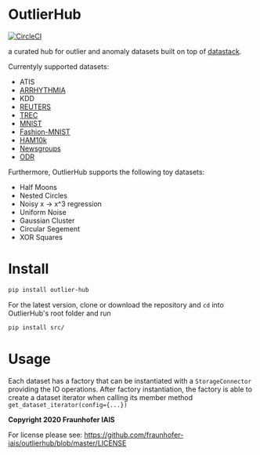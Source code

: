 # OutlierHub

[![CircleCI](https://circleci.com/gh/fraunhofer-iais/outlierhub.svg?style=svg)](https://circleci.com/gh/fraunhofer-iais/outlierhub)


a curated hub for outlier and anomaly datasets built on top of [datastack](https://github.com/le1nux/datastack).

Currentyly supported datasets:

* ATIS
* [ARRHYTHMIA](https://archive.ics.uci.edu/ml/datasets/arrhythmia)
* KDD
* [REUTERS](https://www.nltk.org/book/ch02.html)
* [TREC](https://cogcomp.seas.upenn.edu/Data/QA/QC/)
* [MNIST](http://yann.lecun.com/exdb/mnist/)
* [Fashion-MNIST](https://github.com/zalandoresearch/fashion-mnist)
* [HAM10k](https://dataverse.harvard.edu/dataset.xhtml?persistentId=doi:10.7910/DVN/DBW86T)
* [Newsgroups](http://qwone.com/~jason/20Newsgroups/)
* [ODR](https://dataverse.harvard.edu/dataset.xhtml?persistentId=doi:10.7910/DVN/DBW86T)

Furthermore, OutlierHub supports the following toy datasets:

* Half Moons
* Nested Circles
* Noisy x -> x^3 regression
* Uniform Noise
* Gaussian Cluster
* Circular Segement
* XOR Squares

# Install 

```bash
pip install outlier-hub
```

For the latest version, clone or download the repository and `cd` into OutlierHub's root folder and run

```bash
pip install src/
```



# Usage

Each dataset has a factory that can be instantiated with a `StorageConnector` providing the IO operations. 
After factory instantiation, the factory is able to create a dataset iterator when calling its member method `get_dataset_iterator(config={...})`  

**Copyright 2020 Fraunhofer IAIS**

For license please see: https://github.com/fraunhofer-iais/outlierhub/blob/master/LICENSE

